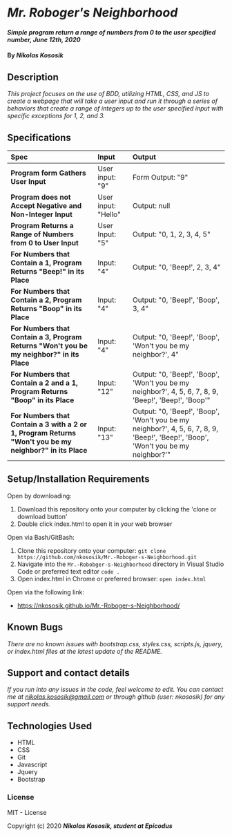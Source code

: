 # _Mr. Roboger's Neighborhood_

#### _Simple program return a range of numbers from 0 to the user specified number, June 12th, 2020_

#### By _**Nikolas Kososik**_

## Description

_This project focuses on the use of BDD, utilizing HTML, CSS, and JS to create a webpage that will take a user input and run it through a series of behaviors that create a range of integers up to the user specified input with specific exceptions for 1, 2, and 3._

## Specifications

| Spec | Input | Output |
| :-------------     | :------------- | :------------- |
| **Program form Gathers User Input** | User input: "9" | Form Output: "9" |
| **Program does not Accept Negative and Non-Integer Input** | User input: "Hello" | Output: null |
| **Program Returns a Range of Numbers from 0 to User Input**| User Input: "5" | Output: "0, 1, 2, 3, 4, 5" |
| **For Numbers that Contain a 1, Program Returns "Beep!" in its Place**| Input: "4" | Output: "0, 'Beep!', 2, 3, 4" |
| **For Numbers that Contain a 2, Program Returns "Boop" in its Place**| Input: "4" | Output: "0, 'Beep!', 'Boop', 3, 4" |
| **For Numbers that Contain a 3, Program Returns "Won't you be my neighbor?" in its Place**| Input: "4" | Output: "0, 'Beep!', 'Boop', 'Won't you be my neighbor?', 4" |
| **For Numbers that Contain a 2 and a 1, Program Returns "Boop" in its Place**| Input: "12" | Output: "0, 'Beep!', 'Boop', 'Won't you be my neighbor?', 4, 5, 6, 7, 8, 9, 'Beep!', 'Beep!', 'Boop'" |
| **For Numbers that Contain a 3 with a 2 or 1, Program Returns "Won't you be my neighbor?" in its Place**| Input: "13" | Output: "0, 'Beep!', 'Boop', 'Won't you be my neighbor?', 4, 5, 6, 7, 8, 9, 'Beep!', 'Beep!', 'Boop', 'Won't you be my neighbor?'" |

## Setup/Installation Requirements

Open by downloading:
1. Download this repository onto your computer by clicking the 'clone or download button'
2. Double click index.html to open it in your web browser

Open via Bash/GitBash:
1. Clone this repository onto your computer:
`git clone https://github.com/nkososik/Mr.-Roboger-s-Neighborhood.git`
2. Navigate into the `Mr.-Robobger-s-Neighborhood` directory in Visual Studio Code or preferred text editor
`code .`
3. Open index.html in Chrome or preferred browser:
`open index.html`

Open via the following link:
* https://nkososik.github.io/Mr.-Roboger-s-Neighborhood/


## Known Bugs

_There are no known issues with bootstrap.css, styles.css, scripts.js, jquery, or index.html files at the latest update of the README._

## Support and contact details

 _If you run into any issues in the code, feel welcome to edit. You can contact me at nikolas.kososik@gmail.com or through github (user: nkososik) for any support needs._

## Technologies Used

* HTML
* CSS
* Git
* Javascript
* Jquery
* Bootstrap

### License

MIT - License

Copyright (c) 2020 **_Nikolas Kososik, student at Epicodus_**